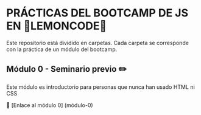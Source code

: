 # PRÁCTICAS DEL BOOTCAMP DE JS EN :lemon:LEMONCODE:lemon:

Este repositorio está dividido en carpetas. Cada carpeta se corresponde con la práctica de un módulo del bootcamp.

## Módulo 0 - Seminario previo :pencil2:

Este módulo es introductorio para personas que nunca han usado HTML ni CSS

:file_folder: [Enlace al módulo 0] (módulo-0)
